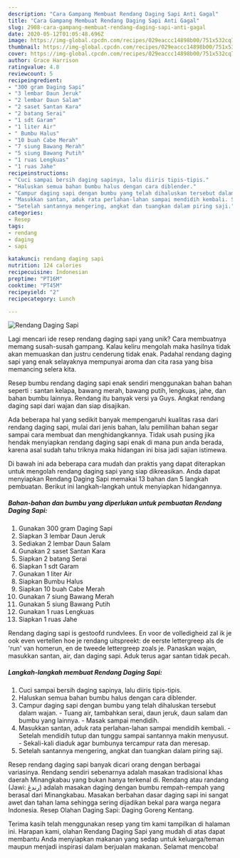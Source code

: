 ```yaml
---
description: "Cara Gampang Membuat Rendang Daging Sapi Anti Gagal"
title: "Cara Gampang Membuat Rendang Daging Sapi Anti Gagal"
slug: 2908-cara-gampang-membuat-rendang-daging-sapi-anti-gagal
date: 2020-05-12T01:05:48.696Z
image: https://img-global.cpcdn.com/recipes/029eaccc14898b00/751x532cq70/rendang-daging-sapi-foto-resep-utama.jpg
thumbnail: https://img-global.cpcdn.com/recipes/029eaccc14898b00/751x532cq70/rendang-daging-sapi-foto-resep-utama.jpg
cover: https://img-global.cpcdn.com/recipes/029eaccc14898b00/751x532cq70/rendang-daging-sapi-foto-resep-utama.jpg
author: Grace Harrison
ratingvalue: 4.8
reviewcount: 5
recipeingredient:
- "300 gram Daging Sapi"
- "3 lembar Daun Jeruk"
- "2 lembar Daun Salam"
- "2 saset Santan Kara"
- "2 batang Serai"
- "1 sdt Garam"
- "1 liter Air"
- " Bumbu Halus"
- "10 buah Cabe Merah"
- "7 siung Bawang Merah"
- "5 siung Bawang Putih"
- "1 ruas Lengkuas"
- "1 ruas Jahe"
recipeinstructions:
- "Cuci sampai bersih daging sapinya, lalu diiris tipis-tipis."
- "Haluskan semua bahan bumbu halus dengan cara diblender."
- "Campur daging sapi dengan bumbu yang telah dihaluskan tersebut dalam wajan. Tuang air, tambahkan serai, daun jeruk, daun salam dan bumbu yang lainnya. Masak sampai mendidih."
- "Masukkan santan, aduk rata perlahan-lahan sampai mendidih kembali. Setelah mendidih tutup dan tunggu sampai santannya makin menyusut.  Sekali-kali diaduk agar bumbunya tercampur rata dan meresap."
- "Setelah santannya mengering, angkat dan tuangkan dalam piring saji."
categories:
- Resep
tags:
- rendang
- daging
- sapi

katakunci: rendang daging sapi 
nutrition: 124 calories
recipecuisine: Indonesian
preptime: "PT16M"
cooktime: "PT45M"
recipeyield: "2"
recipecategory: Lunch

---
```



![Rendang Daging Sapi](https://img-global.cpcdn.com/recipes/029eaccc14898b00/751x532cq70/rendang-daging-sapi-foto-resep-utama.jpg)

Lagi mencari ide resep rendang daging sapi yang unik? Cara membuatnya memang susah-susah gampang. Kalau keliru mengolah maka hasilnya tidak akan memuaskan dan justru cenderung tidak enak. Padahal rendang daging sapi yang enak selayaknya mempunyai aroma dan cita rasa yang bisa memancing selera kita.

Resep bumbu rendang daging sapi enak sendiri menggunakan bahan bahan seperti : santan kelapa, bawang merah, bawang putih, lengkuas, jahe, dan bahan bumbu lainnya. Rendang itu banyak versi ya Guys. Angkat rendang daging sapi dari wajan dan siap disajikan.

Ada beberapa hal yang sedikit banyak mempengaruhi kualitas rasa dari rendang daging sapi, mulai dari jenis bahan, lalu pemilihan bahan segar sampai cara membuat dan menghidangkannya. Tidak usah pusing jika hendak menyiapkan rendang daging sapi enak di mana pun anda berada, karena asal sudah tahu triknya maka hidangan ini bisa jadi sajian istimewa.


Di bawah ini ada beberapa cara mudah dan praktis yang dapat diterapkan untuk mengolah rendang daging sapi yang siap dikreasikan. Anda dapat menyiapkan Rendang Daging Sapi memakai 13 bahan dan 5 langkah pembuatan. Berikut ini langkah-langkah untuk menyiapkan hidangannya.

<!--inarticleads1-->

##### Bahan-bahan dan bumbu yang diperlukan untuk pembuatan Rendang Daging Sapi:

1. Gunakan 300 gram Daging Sapi
1. Siapkan 3 lembar Daun Jeruk
1. Sediakan 2 lembar Daun Salam
1. Gunakan 2 saset Santan Kara
1. Siapkan 2 batang Serai
1. Siapkan 1 sdt Garam
1. Gunakan 1 liter Air
1. Siapkan  Bumbu Halus
1. Siapkan 10 buah Cabe Merah
1. Gunakan 7 siung Bawang Merah
1. Gunakan 5 siung Bawang Putih
1. Gunakan 1 ruas Lengkuas
1. Siapkan 1 ruas Jahe


Rendang daging sapi is gestoofd rundvlees. En voor de volledigheid zal ik je ook even vertellen hoe je rendang uitspreekt: de eerste lettergreep als de &#39;run&#39; van homerun, en de tweede lettergreep zoals je. Panaskan wajan, masukkan santan, air, dan daging sapi. Aduk terus agar santan tidak pecah. 

<!--inarticleads2-->

##### Langkah-langkah membuat Rendang Daging Sapi:

1. Cuci sampai bersih daging sapinya, lalu diiris tipis-tipis.
1. Haluskan semua bahan bumbu halus dengan cara diblender.
1. Campur daging sapi dengan bumbu yang telah dihaluskan tersebut dalam wajan. - Tuang air, tambahkan serai, daun jeruk, daun salam dan bumbu yang lainnya. - Masak sampai mendidih.
1. Masukkan santan, aduk rata perlahan-lahan sampai mendidih kembali. - Setelah mendidih tutup dan tunggu sampai santannya makin menyusut.  - Sekali-kali diaduk agar bumbunya tercampur rata dan meresap.
1. Setelah santannya mengering, angkat dan tuangkan dalam piring saji.


Resep rendang daging sapi banyak dicari orang dengan berbagai variasinya. Rendang sendiri sebenarnya adalah masakan tradisional khas daerah Minangkabau yang bukan hanya terkenal di. Rendang atau randang (Jawi: رندڠ) adalah masakan daging dengan bumbu rempah-rempah yang berasal dari Minangkabau. Masakan berbahan dasar daging sapi ini sangat awet dan tahan lama sehingga sering dijadikan bekal para warga negara Indonesia. Resep Olahan Daging Sapi: Daging Goreng Kentang. 

Terima kasih telah menggunakan resep yang tim kami tampilkan di halaman ini. Harapan kami, olahan Rendang Daging Sapi yang mudah di atas dapat membantu Anda menyiapkan makanan yang sedap untuk keluarga/teman maupun menjadi inspirasi dalam berjualan makanan. Selamat mencoba!
